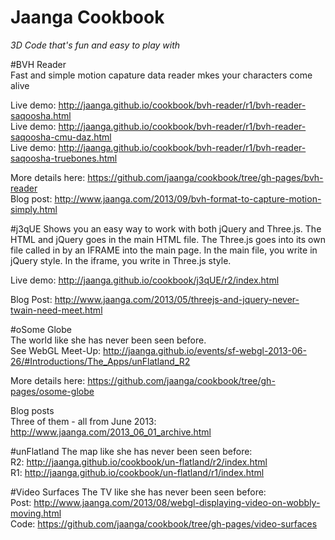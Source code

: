 Jaanga Cookbook
===============

_3D Code that's fun and easy to play with_  

#BVH Reader   
Fast and simple motion capature data reader mkes your characters come alive  


Live demo: http://jaanga.github.io/cookbook/bvh-reader/r1/bvh-reader-saqoosha.html  
Live demo: http://jaanga.github.io/cookbook/bvh-reader/r1/bvh-reader-saqoosha-cmu-daz.html  
Live demo: http://jaanga.github.io/cookbook/bvh-reader/r1/bvh-reader-saqoosha-truebones.html  

More details here: https://github.com/jaanga/cookbook/tree/gh-pages/bvh-reader  
Blog post: http://www.jaanga.com/2013/09/bvh-format-to-capture-motion-simply.html  


#j3qUE
Shows you an easy way to work with both jQuery and Three.js. The HTML and jQuery goes in the main HTML file. The Three.js goes into its own file called in by an IFRAME into the main page. In the main file, you write in jQuery style. In the iframe, you write in Three.js style.

Live demo: http://jaanga.github.io/cookbook/j3qUE/r2/index.html  

Blog Post: http://www.jaanga.com/2013/05/threejs-and-jquery-never-twain-need-meet.html  

#oSome Globe  
The world like she has never been seen before.  
See WebGL Meet-Up: http://jaanga.github.io/events/sf-webgl-2013-06-26/#Introductions/The_Apps/unFlatland_R2   

More details here: https://github.com/jaanga/cookbook/tree/gh-pages/osome-globe  

Blog posts  
Three of them - all from June 2013: http://www.jaanga.com/2013_06_01_archive.html

#unFlatland
The map like she has never been seen before:  
R2: http://jaanga.github.io/cookbook/un-flatland/r2/index.html  
R1: http://jaanga.github.io/cookbook/un-flatland/r1/index.html  


#Video Surfaces
The TV like she has never been seen before:  
Post: http://www.jaanga.com/2013/08/webgl-displaying-video-on-wobbly-moving.html   
Code: https://github.com/jaanga/cookbook/tree/gh-pages/video-surfaces  
